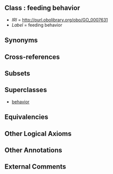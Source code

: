 
## Class : feeding behavior

 * *IRI* = http://purl.obolibrary.org/obo/GO_0007631
 * *Label* = feeding behavior

## Synonyms


## Cross-references


## Subsets


## Superclasses

 * [behavior](../../GO/10/GO_0007610.md)

## Equivalencies


## Other Logical Axioms


## Other Annotations


## External Comments

